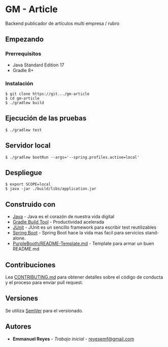 # GM - Article

Backend publicador de artículos multi empresa / rubro

## Empezando

### Prerrequisitos

- Java Standard Edition 17
- Gradle 8+

### Instalación

```
$ git clone https://git.../gm-article
$ cd gm-article
$ ./gradlew build
```

## Ejecución de las pruebas

```
$ ./gradlew test
```

## Servidor local

```
$ ./gradlew bootRun --args='--spring.profiles.active=local'
```

## Despliegue

```
$ export SCOPE=local
$ java -jar ./build/libs/application.jar
```

## Construido con

* [Java](https://go.java/index.html) - Java es el corazón de nuestra vida digital
* [Gradle Build Tool](https://gradle.org/) - Productividad acelerada
* [JUnit](https://junit.org/) - JUnit es un sencillo framework para escribir test reutilizables
* [Spring Boot](https://spring.io/projects/spring-boot) - Spring Boot hace la vida mas facil para servicios stand-alone.
* [PurpleBooth/README-Template.md](https://gist.github.com/PurpleBooth/109311bb0361f32d87a2) - Template para armar un buen README.md

## Contribuciones


Lea [CONTRIBUTING.md](https://gist.github.com/PurpleBooth/b24679402957c63ec426) para obtener detalles sobre el código de
conducta y el proceso para enviar pull request.

## Versiones

Se utiliza [SemVer](http://semver.org/) para el versionado.

## Autores
 
* **Emmanuel Reyes** - *Trabajo inicial* - [reyesemf@gmail.com](mailto:reyesemf@gmail.com)  
